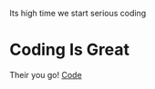 Its high time we start serious coding
# Coding Is Great

Their you go! [Code](https://www.facebook.com)